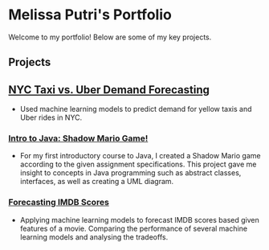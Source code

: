 # Melissa Putri's Portfolio

Welcome to my portfolio! Below are some of my key projects.

## Projects
## [NYC Taxi vs. Uber Demand Forecasting](https://github.com/melissadputri/nyc-taxi-demand-forecasting)
- Used machine learning models to predict demand for yellow taxis and Uber rides in NYC.

### [Intro to Java: Shadow Mario Game!](https://github.com/melissadputri/shadow-mario-game)
- For my first introductory course to Java, I created a Shadow Mario game according to the given assignment specifications. This project gave me insight to concepts in Java programming such as abstract classes, interfaces, as well as creating a UML diagram.

### [Forecasting IMDB Scores](https://github.com/melissadputri/imdb-forecasting)
- Applying machine learning models to forecast IMDB scores based given features of a movie. Comparing the performance of several machine learning models and analysing the tradeoffs.
